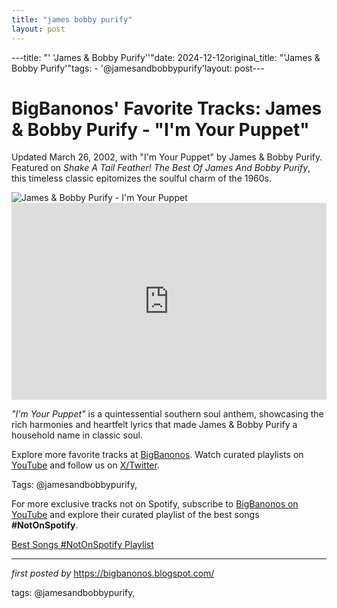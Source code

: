 ```yaml
---
title: "james bobby purify"
layout: post
---
```

---title: "' 'James & Bobby Purify''"date: 2024-12-12original_title: "'James & Bobby Purify'"tags:  - '@jamesandbobbypurify'layout: post---<!-- Post Title --><h1 >BigBanonos' Favorite Tracks: James & Bobby Purify - "I'm Your Puppet"</h1> <!-- Introductory Text --><p >Updated March 26, 2002, with "I'm Your Puppet" by James & Bobby Purify. Featured on *Shake A Tail Feather! The Best Of James And Bobby Purify*, this timeless classic epitomizes the soulful charm of the 1960s.</p> <!-- Featured Image --><div > <img src="https://upload.wikimedia.org/wikipedia/en/a/a0/James_%26_Bobby_Purify.jpeg" alt="James & Bobby Purify - I'm Your Puppet" /></div> <!-- YouTube Video Embed --><div > <iframe width="100%" height="315" src="https://www.youtube.com/embed/Tyvn3QR7BRk" title="James & Bobby Purify - I'm Your Puppet" frameborder="0" allow="accelerometer; autoplay; encrypted-media; gyroscope; picture-in-picture; web-share" referrerpolicy="strict-origin-when-cross-origin" allowfullscreen></iframe></div> <!-- Song Information --><div > <p><em>"I'm Your Puppet"</em> is a quintessential southern soul anthem, showcasing the rich harmonies and heartfelt lyrics that made James & Bobby Purify a household name in classic soul.</p></div> <!-- Footer Links --><div > <p>Explore more favorite tracks at <a href="https://bigbanonos.blogspot.com/" target="_blank">BigBanonos</a>. Watch curated playlists on <a href="https://www.youtube.com/@BigBanonos" target="_blank">YouTube</a> and follow us on <a href="https://x.com/bigbanonos" target="_blank">X/Twitter</a>.</p></div> <!-- Tags --><p >Tags: @jamesandbobbypurify,</p><!--Subscribe and Playlist Links--><div>    <p>For more exclusive tracks not on Spotify, subscribe to <a href="https://www.youtube.com/@BigBanonos" target="_blank">BigBanonos on YouTube</a> and explore their curated playlist of the best songs <strong>#NotOnSpotify</strong>.</p>    <p><a href="https://www.youtube.com/playlist?list=PLtuNtuTatqI0kFahUCbtbfenC_ET5O_tr" target="_blank">Best Songs #NotOnSpotify Playlist<br /></a></p></div><hr /><p><em>first posted by</em> <a href="https://bigbanonos.blogspot.com/" rel="noopener" target="_new">https://bigbanonos.blogspot.com/</a></p><p>tags: @jamesandbobbypurify,</p>